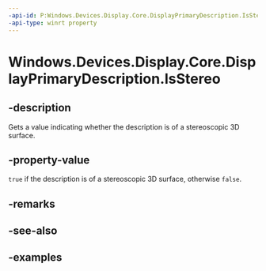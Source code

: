 ```yaml
---
-api-id: P:Windows.Devices.Display.Core.DisplayPrimaryDescription.IsStereo
-api-type: winrt property
---
```


<!-- Property syntax.
public bool IsStereo { get; }
-->

# Windows.Devices.Display.Core.DisplayPrimaryDescription.IsStereo

## -description
Gets a value indicating whether the description is of a stereoscopic 3D surface.

## -property-value
`true` if the description is of a stereoscopic 3D surface, otherwise `false`.

## -remarks

## -see-also

## -examples
